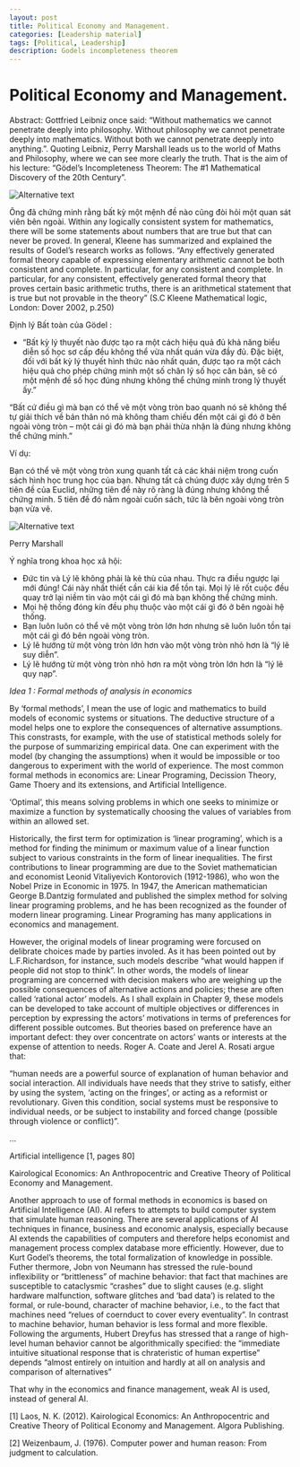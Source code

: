 ```yaml
---
layout: post
title: Political Economy and Management.
categories: [Leadership material]
tags: [Political, Leadership]
description: Godels incompleteness theorem
---
```


# Political Economy and Management.

Abstract: Gottfried Leibniz once said: “Without mathematics we cannot penetrate deeply into philosophy. Without philosophy we cannot penetrate deeply into mathematics. Without both we cannot penetrate deeply into anything.”. Quoting Leibniz, Perry Marshall leads us to the world of Maths and Philosophy, where we can see more clearly the truth. That is the aim of his lecture: “Gödel’s Incompleteness Theorem: The #1 Mathematical Discovery of the 20th Century”.

![Alternative text](https://viethungpham.files.wordpress.com/2014/08/gode1m.jpg?w=833    "Godels")

Ông đã chứng minh rằng bất kỳ một mệnh đề nào cũng đòi hỏi một quan sát viên bên ngoài. Within any logically consistent system for mathematics, there will be some statements about numbers that are true but that can never be proved. In general, Kleene has summarized and explained the results of Godel’s research works as follows. “Any effectively generated formal theory capable of expressing elementary arithmetic cannot be both consistent and complete. In particular, for any consistent and complete. In particular, for any consistent, effectively generated formal theory that proves certain basic arithmetic truths, there is an arithmetical statement that is true but not provable in the theory” (S.C Kleene Mathematical logic, London: Dover 2002, p.250)

Định lý Bất toàn của Gödel :

-   “Bất kỳ lý thuyết nào được tạo ra một cách hiệu quả đủ khả năng biểu diễn số học sơ cấp đều không thể vừa nhất quán vừa đầy đủ. Đặc biệt, đối với bất kỳ lý thuyết hình thức nào nhất quán, được tạo ra một cách hiệu quả cho phép chứng minh một số chân lý số học căn bản, sẽ có một mệnh đề số học đúng nhưng không thể chứng minh trong lý thuyết ấy.”

“Bất cứ điều gì mà bạn có thể vẽ một vòng tròn bao quanh nó sẽ không thể tự giải thích về bản thân nó mà không tham chiếu đến một cái gì đó ở bên ngoài vòng tròn – một cái gì đó mà bạn phải thừa nhận là đúng nhưng không thể chứng minh.”

Ví dụ:

Bạn có thể vẽ một vòng tròn xung quanh tất cả các khái niệm trong cuốn sách hình học trung học của bạn. Nhưng tất cả chúng được xây dựng trên 5 tiên đề của Euclid, những tiên đề này rõ ràng là đúng nhưng không thể chứng minh. 5 tiên đề đó nằm ngoài cuốn sách, tức là bên ngoài vòng tròn bạn vừa vẽ.

![Alternative text]( https://viethungpham.files.wordpress.com/2014/08/perry-marshall2.jpg?w=300&h=200 "Perry Marshall")

Perry Marshall

Ý nghĩa trong khoa học xã hội:

- Đức tin và Lý lẽ không phải là kẻ thù của nhau. Thực ra điều ngược lại mới đúng! Cái này nhất thiết cần cái kia để tồn tại. Mọi lý lẽ rốt cuộc đều quay trở lại niềm tin vào một cái gì đó mà bạn không thể chứng minh.
- Mọi hệ thống đóng kín đều phụ thuộc vào một cái gì đó ở bên ngoài hệ thống.
- Bạn luôn luôn có thể vẽ một vòng tròn lớn hơn nhưng sẽ luôn luôn tồn tại một cái gì đó bên ngoài vòng tròn.
- Lý lẽ hướng từ một vòng tròn lớn hơn vào một vòng tròn nhỏ hơn là “lý lẽ suy diễn”.
- Lý lẽ hướng từ một vòng tròn nhỏ hơn ra một vòng tròn lớn hơn là “lý lẽ quy nạp”.

*Idea 1 : Formal methods of analysis in economics*

By ‘formal methods’, I mean the use of logic and mathematics to build models of economic systems or situations. The deductive structure of a model helps one to explore the consequences of alternative assumptions. This constrasts, for example, with the use of statistical methods solely for the purpose of summarizing empirical data. One can experiment with the model (by changing the assumptions) when it would be impossible or too dangerous to experiment with the world of experience. The most common formal methods in economics are: Linear Programing, Decission Theory, Game Thoery and its extensions, and Artificial Intelligence.

‘Optimal’, this means solving problems in which one seeks to minimize or maximize a function by systematically choosing the values of variables from within an allowed set.

Historically, the first term for optimization is ‘linear programing’, which is a method for finding the minimum or maximum value of a linear function subject to various constraints in the form of linear inequalities. The first contributions to linear programming  are due to the Soviet mathematician and economist Leonid Vitaliyevich Kontorovich (1912-1986), who won the Nobel Prize in Economic in 1975. In 1947, the American mathematician George B.Dantzig formulated and published the simplex method for solving linear programing problems, and he has been recognized as the founder of modern linear programing. Linear Programing has many applications in economics and management.

However, the original models of linear programing were forcused on delibrate choices made by parties involed. As it has been pointed out by L.F.Richardson, for instance, such models describe “what would happen if people did not stop to think”. In other words, the models of linear programing are concerned with decision makers who are weighing up the possible consequences of alternative actions and policies; these are often called ‘rational actor’ models. As I shall explain in Chapter 9, these models can be developed to take account of multiple objectives or differences in perception by expressing the actors’ motivations in terms of preferences for different possible outcomes. But theories based on preference have an important defect: they over concentrate on actors’ wants or interests at the expense of attention to needs. Roger A. Coate and Jerel A. Rosati argue that:

“human needs are a powerful source of explanation of human behavior and social interaction. All individuals have needs that they strive to satisfy, either by using the system, ‘acting on the fringes’, or acting as a reformist or revolutionary. Given this condition, social systems must be responsive to individual needs, or be subject to instability and forced change (possible through violence or conflict)”.

…

Artificial intelligence [1, pages 80]

Kairological Economics: An Anthropocentric and Creative Theory of Political Economy and Management.

Another approach to use of formal methods in economics is based on Artificial Intelligence (AI). AI refers to attempts to build computer system that simulate human reasoning. There are several applications of AI  techniques in finance, business and economic analysis, especially because AI extends the capabilities of computers and therefore helps economist and management process complex database more efficiently. However, due to Kurt Godel’s theorems, the total formalization of knowledge in possible. Futher thermore, Jobn von Neumann has stressed the rule-bound inflexibility or “brittleness” of machine behavior: that fact that machines are susceptible to cataclysmic “crashes” due to slight causes (e.g. slight hardware malfunction, software glitches and ‘bad data’) is related to the formal, or rule-bound, character of machine behavior, i.e., to the fact that machines need “relues of coernduct to cover every eventuality”. In contrast to machine behavior, human behavior is less formal and more flexible. Following the arguments, Hubert Dreyfus has stressed that a range of high-level human behavior cannot be algorithmically specified: the “immediate intuitive situational response that is chrateristic of human expertise” depends “almost entirely on intuition and hardly at all on analysis and comparison of alternatives”

That why in the economics and finance management, weak AI is used, instead of general AI.

[1] Laos, N. K. (2012). Kairological Economics: An Anthropocentric and Creative Theory of Political Economy and Management. Algora Publishing.

[2] Weizenbaum, J. (1976). Computer power and human reason: From judgment to calculation.